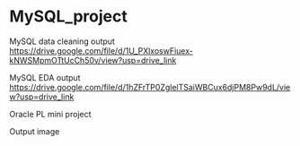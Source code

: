 # MySQL_project


MySQL data cleaning output 
https://drive.google.com/file/d/1U_PXlxoswFiuex-kNWSMpmOTtUcCh50v/view?usp=drive_link


MySQL EDA output
https://drive.google.com/file/d/1hZFrTP0ZglelTSaiWBCux6djPM8Pw9dL/view?usp=drive_link

Oracle PL mini project 

Output image


